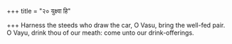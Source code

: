 +++
title = "२० युक्ष्वा हि"

+++
Harness the steeds who draw the car, O Vasu, bring the well-fed pair.  
     O Vayu, drink thou of our meath: come unto our drink-offerings.